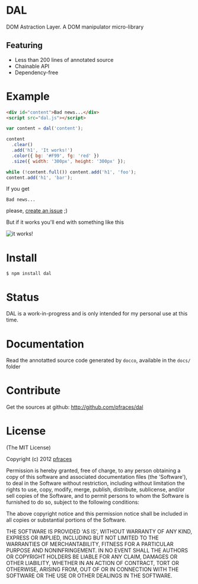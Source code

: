 # DAL

DOM Astraction Layer. A DOM manipulator micro-library

## Featuring

*   Less than 200 lines of annotated source
*   Chainable API
*   Dependency-free

# Example

```html
<div id="content">Bad news...</div>
<script src="dal.js"></script>
```

```javascript
var content = dal('content');

content
  .clear()
  .add('h1', 'It works!')
  .color({ bg: '#F99', fg: 'red' })
  .size({ width: '300px', height: '300px' });

while (!content.full()) content.add('h1', 'foo');
content.add('h1', 'bar');
```

If you get

    Bad news...

please, [create an issue](https://github.com/pfraces/dal/issues) ;)

But if it works you'll end with something like this

![it works!](https://github.com/pfraces/dal/raw/master/itworks.png)

# Install

    $ npm install dal

# Status

DAL is a work-in-progress and is only intended for my personal use at this
time. 

# Documentation

Read the annotatted source code generated by `docco`, available in the
`docs/` folder

# Contribute

Get the sources at github: http://github.com/pfraces/dal

# License

(The MIT License)

Copyright (c) 2012 [pfraces](http://github.com/pfraces)

Permission is hereby granted, free of charge, to any person obtaining a copy of
this software and associated documentation files (the 'Software'), to deal in
the Software without restriction, including without limitation the rights to
use, copy, modify, merge, publish, distribute, sublicense, and/or sell copies
of the Software, and to permit persons to whom the Software is furnished to do
so, subject to the following conditions:

The above copyright notice and this permission notice shall be included in all
copies or substantial portions of the Software.

THE SOFTWARE IS PROVIDED 'AS IS', WITHOUT WARRANTY OF ANY KIND, EXPRESS OR
IMPLIED, INCLUDING BUT NOT LIMITED TO THE WARRANTIES OF MERCHANTABILITY,
FITNESS FOR A PARTICULAR PURPOSE AND NONINFRINGEMENT. IN NO EVENT SHALL THE
AUTHORS OR COPYRIGHT HOLDERS BE LIABLE FOR ANY CLAIM, DAMAGES OR OTHER
LIABILITY, WHETHER IN AN ACTION OF CONTRACT, TORT OR OTHERWISE, ARISING FROM,
OUT OF OR IN CONNECTION WITH THE SOFTWARE OR THE USE OR OTHER DEALINGS IN THE
SOFTWARE.
